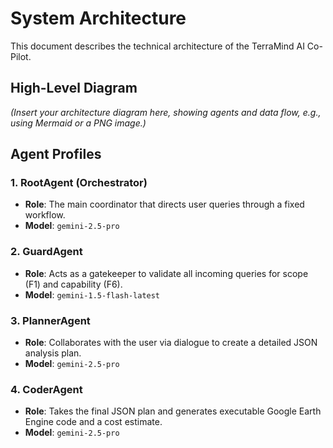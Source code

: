 <!--
TARGET: Developers, architects.
USAGE: The single source of truth for the system's structure, components, and data flows.
-->

# System Architecture

This document describes the technical architecture of the TerraMind AI Co-Pilot.

## High-Level Diagram

*(Insert your architecture diagram here, showing agents and data flow, e.g., using Mermaid or a PNG image.)*

## Agent Profiles

### 1. RootAgent (Orchestrator)
-   **Role**: The main coordinator that directs user queries through a fixed workflow.
-   **Model**: `gemini-2.5-pro`

### 2. GuardAgent
-   **Role**: Acts as a gatekeeper to validate all incoming queries for scope (F1) and capability (F6).
-   **Model**: `gemini-1.5-flash-latest`

### 3. PlannerAgent
-   **Role**: Collaborates with the user via dialogue to create a detailed JSON analysis plan.
-   **Model**: `gemini-2.5-pro`

### 4. CoderAgent
-   **Role**: Takes the final JSON plan and generates executable Google Earth Engine code and a cost estimate.
-   **Model**: `gemini-2.5-pro`
